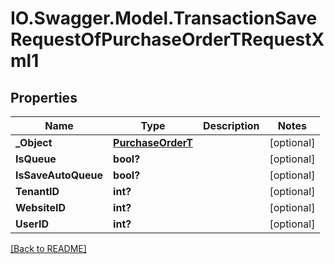# IO.Swagger.Model.TransactionSaveRequestOfPurchaseOrderTRequestXml1
## Properties

Name | Type | Description | Notes
------------ | ------------- | ------------- | -------------
**_Object** | [**PurchaseOrderT**](PurchaseOrderT.md) |  | [optional] 
**IsQueue** | **bool?** |  | [optional] 
**IsSaveAutoQueue** | **bool?** |  | [optional] 
**TenantID** | **int?** |  | [optional] 
**WebsiteID** | **int?** |  | [optional] 
**UserID** | **int?** |  | [optional] 

 [[Back to README]](../README.md)

